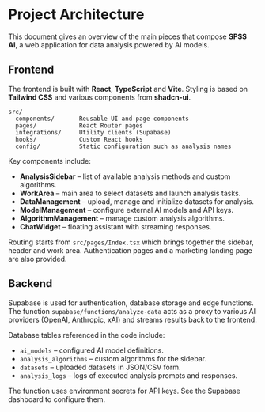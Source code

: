 # Project Architecture

This document gives an overview of the main pieces that compose **SPSS AI**, a web application for data analysis powered by AI models.

## Frontend

The frontend is built with **React**, **TypeScript** and **Vite**. Styling is based on **Tailwind CSS** and various components from **shadcn-ui**.

```
src/
  components/       Reusable UI and page components
  pages/            React Router pages
  integrations/     Utility clients (Supabase)
  hooks/            Custom React hooks
  config/           Static configuration such as analysis names
```

Key components include:

- **AnalysisSidebar** – list of available analysis methods and custom algorithms.
- **WorkArea** – main area to select datasets and launch analysis tasks.
- **DataManagement** – upload, manage and initialize datasets for analysis.
- **ModelManagement** – configure external AI models and API keys.
- **AlgorithmManagement** – manage custom analysis algorithms.
- **ChatWidget** – floating assistant with streaming responses.

Routing starts from `src/pages/Index.tsx` which brings together the sidebar, header and work area. Authentication pages and a marketing landing page are also provided.

## Backend

Supabase is used for authentication, database storage and edge functions. The function `supabase/functions/analyze-data` acts as a proxy to various AI providers (OpenAI, Anthropic, xAI) and streams results back to the frontend.

Database tables referenced in the code include:

- `ai_models` – configured AI model definitions.
- `analysis_algorithms` – custom algorithms for the sidebar.
- `datasets` – uploaded datasets in JSON/CSV form.
- `analysis_logs` – logs of executed analysis prompts and responses.

The function uses environment secrets for API keys. See the Supabase dashboard to configure them.


